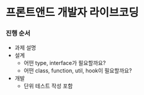 # 프론트앤드 개발자 라이브코딩
### 진행 순서
- 과제 설명 
- 설계
  - 어떤 type, interface가 필요할까요?
  - 어떤 class, function, util, hook이 필요할까요?
- 개발
  - 단위 테스트 작성 포함
